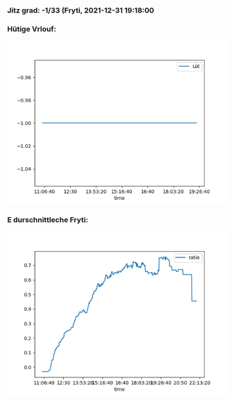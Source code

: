 ### Jitz grad: -1/33 (Fryti, 2021-12-31 19:18:00

### Hütige Vrlouf:
![Graph](Today.png)

### E durschnittleche Fryti:
![Graph](Fryti.png)